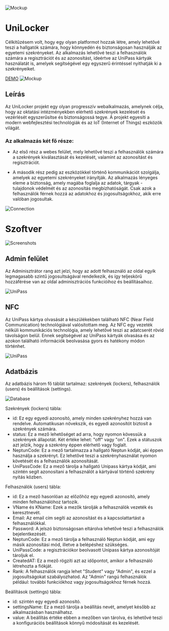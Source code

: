 ![Mockup](https://unideb.toxy.hu/icons/logo2.png)

# UniLocker
Célkitűzésem volt, hogy egy olyan platformot hozzak létre, amely lehetővé teszi a hallgatók számára, hogy könnyedén és biztonságosan használják az egyetemi szekrényeket. Az alkalmazás lehetővé teszi a felhasználók számára a regisztrációt és az azonosítást, ideértve az UniPass kártyák használatát is, amelyek segítségével egy egyszerű érintéssel nyithatják ki a szekrényeiket. 

[DEMO](https://unideb.toxy.hu/demo/)
![Mockup](https://unideb.toxy.hu/icons/mockup.png)

## Leírás

Az UniLocker projekt egy olyan progresszív webalkalmazás, amelynek célja, hogy az oktatási intézményekben elérhető szekrények kezelését és vezérlését egyszerűsítse és biztonságossá tegye. A projekt egyesíti a modern webfejlesztési technológiák és az IoT (Internet of Things) eszközök világát.

### Az alkalmazás két fő része:
- Az első rész a webes felület, mely lehetővé teszi a felhasználók számára a szekrények kiválasztását és kezelését, valamint az azonosítást és regisztrációt.

- A második rész pedig az eszközökkel történő kommunikációt szolgálja, amelyek az egyetemi szekrényeket irányítják. Az alkalmazás lényeges eleme a biztonság, amely magába foglalja az adatok, tárgyak - tulajdonok védelmét és az azonosítás megbízhatóságát. Csak azok a felhasználók férnek hozzá az adatokhoz és jogosultságokhoz, akik erre valóban jogosultak.

![Connection](https://unideb.toxy.hu/icons/connection.png)

# Szoftver

![Screenshots](https://unideb.toxy.hu/icons/pwamerged.png)

## Admin felület

Az Adminisztrátor rang azt jelzi, hogy az adott felhasználó az oldal egyik legmagasabb szintű jogosultságával rendelkezik, és így teljeskörű hozzáférése van az oldal adminisztrációs funkcióihoz és beállításaihoz. 

![UniPass](https://unideb.toxy.hu/icons/adminoldal.png)

## NFC 
Az UniPass kártya olvasását a készülékekben található NFC (Near Field Communication) technológiával valósítottam meg. Az NFC egy vezeték nélküli kommunikációs technológia, amely lehetővé teszi az adatcserét rövid távolságon belül. Ennek segítségével az UniPass kártyák olvasása és az azokon található információk beolvasása gyors és hatékony módon történhet. 

![UniPass](https://unideb.toxy.hu/icons/unipass.png)

## Adatbázis
Az adatbázis három fő táblát tartalmaz: szekrények (lockers), felhasználók (users) és beállítások (settings).

![Database](https://unideb.toxy.hu/icons/adatb.png)

Szekrények (lockers) tábla:
- id: Ez egy egyedi azonosító, amely minden szekrényhez hozzá van rendelve. Automatikusan növekszik, és egyedi azonosítót biztosít a szekrények számára.
- status: Ez a mező lehetőséget ad arra, hogy nyomon kövessük a szekrények állapotát. Két értéke lehet: "off" vagy "on". Ezek a státuszok azt jelzik, hogy a szekrény éppen elérhető vagy foglalt.
- NeptunCode: Ez a mező tartalmazza a hallgató Neptun kódját, aki éppen használja a szekrényt. Ez lehetővé teszi a szekrényhasználat nyomon követését és a felhasználók azonosítását.
- UniPassCode: Ez a mező tárolja a hallgató Unipass kártya kódját, ami szintén segít azonosítani a felhasználót a kártyával történő szekrény nyitás közben.

Felhasználók (users) tábla:
- id: Ez a mező hasonlóan az előzőhöz egy egyedi azonosító, amely minden felhasználóhoz tartozik.
- VName és KName: Ezek a mezők tárolják a felhasználók vezeték és keresztnevét.
- Email: Az email cím segíti az azonosítást és a kapcsolattartást a felhasználókkal.
- Password: A jelszó biztonságosan eltárolva lehetővé teszi a felhasználók bejelentkezését.
- NeptunCode: Ez a mező tárolja a felhasználó Neptun kódját, ami egy másik azonosítási mód, illetve a belépéshez szükséges.
- UniPassCode: a regisztrációkor beolvasott Unipass kártya azonosítóját tároljuk el.
- CreatedAT: Ez a mező rögzíti azt az időpontot, amikor a felhasználó létrehozta a fiókját.
- Rank: A felhasználók rangja lehet "Student" vagy "Admin", és ezzel a jogosultságokat szabályozhatod. Az "Admin" rangú felhasználók például: további funkciókhoz vagy jogosultságokhoz férnek hozzá.

Beállítások (settings) tábla:
- id: szintén egy egyedi azonosító.
- settingsName: Ez a mező tárolja a beállítás nevét, amelyet később az alkalmazásban használhatsz.
- value: A beállítás értéke ebben a mezőben van tárolva, és lehetővé teszi a konfigurációs beállítások könnyű módosítását és kezelését.


